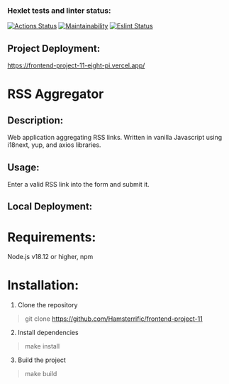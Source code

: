 ### Hexlet tests and linter status:

[![Actions Status](https://github.com/Hamsterrific/frontend-project-11/workflows/hexlet-check/badge.svg)](https://github.com/Hamsterrific/frontend-project-11/actions)
[![Maintainability](https://api.codeclimate.com/v1/badges/2553982aacbc03d27c42/maintainability)](https://codeclimate.com/github/Hamsterrific/frontend-project-11/maintainability)
[![Eslint Status](https://github.com/Hamsterrific/frontend-project-11/workflows/Eslint/badge.svg)](https://github.com/Hamsterrific/frontend-project-11/actions)

## Project Deployment:

https://frontend-project-11-eight-pi.vercel.app/

# RSS Aggregator

## Description:

Web application aggregating RSS links. Written in vanilla Javascript using i18next, yup, and axios libraries.

## Usage:

Enter a valid RSS link into the form and submit it.

## Local Deployment:

# Requirements:

Node.js v18.12 or higher, npm

# Installation:

1. Clone the repository
> git clone https://github.com/Hamsterrific/frontend-project-11
2. Install dependencies
> make install
3. Build the project
> make build